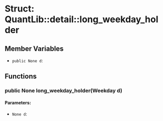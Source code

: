 # Struct: QuantLib::detail::long_weekday_holder

## Member Variables
- `public None d`: 

## Functions
### public None long_weekday_holder(Weekday d)

#### Parameters:
- `None d`: 

